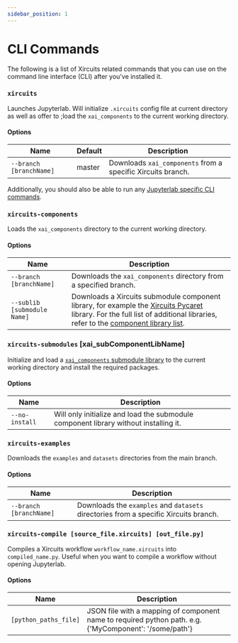 ```yaml
---
sidebar_position: 1
---
```


# CLI Commands

The following is a list of Xircuits related commands that you can use on the command line interface (CLI) after you've installed it.

###  `xircuits`

Launches Jupyterlab. Will initialize `.xircuits` config file at current directory as well as offer to ;load the `xai_components` to the current working directory.

#### Options

| Name | Default | Description |
| --- | --- | --- |
| `--branch [branchName]` | master | Downloads `xai_components` from a specific Xircuits branch. |

Additionally, you should also be able to run any [Jupyterlab specific CLI commands](https://nocomplexity.com/documents/jupyterlab/notebooks/jupyterlab-cli.html).

### `xircuits-components`

Loads the `xai_components` directory to the current working directory.

#### Options

| Name  | Description |
| --- | --- |
| `--branch [branchName]` | Downloads the `xai_components` directory from a specified branch. |
| `--sublib [submodule Name]` | Downloads a Xircuits submodule component library, for example the [Xircuits Pycaret](https://github.com/XpressAI/xai-pycaret) library. For the full list of additional libraries, refer to the [component library list](https://github.com/XpressAI/xircuits/tree/master/xai_components). |

### `xircuits-submodules` [xai_subComponentLibName]

Initialize and load a [`xai_components` submodule library](https://github.com/XpressAI/xircuits/tree/master/xai_components#external-library)  to the current working directory and install the required packages.

#### Options

| Name  | Description |
| --- | --- |
| `--no-install` | Will only initialize and load the submodule component library without installing it. |

### `xircuits-examples`

Downloads the `examples` and `datasets` directories from the main branch.

#### Options

| Name | Description |
| --- | --- |
| `--branch [branchName]` | Downloads the `examples` and `datasets` directories from a specific Xircuits branch. |

### `xircuits-compile [source_file.xircuits] [out_file.py]`

Compiles a Xircuits workflow `workflow_name.xircuits` into `compiled_name.py`. Useful when you want to compile a workflow without opening Jupyterlab.

#### Options

| Name  | Description |
| --- | --- |
| `[python_paths_file]` | JSON file with a mapping of component name to required python path. e.g. {'MyComponent': '/some/path'} |
